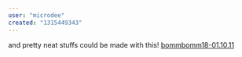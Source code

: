 ```yaml
---
user: "microdee"
created: "1315449343"
---
```


and pretty neat stuffs could be made with this! [bommbomm18-01.10.11](/blog/bommbomm18-01.10.11)
